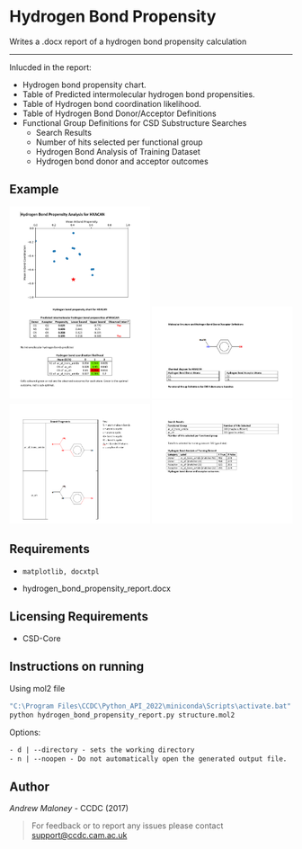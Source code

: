 # Hydrogen Bond Propensity 

Writes a .docx report of a hydrogen bond propensity calculation

----
Inlucded in the report:
- Hydrogen bond propensity chart.
- Table of Predicted intermolecular hydrogen bond propensities. 
- Table of Hydrogen bond coordination likelihood.
- Table of Hydrogen Bond Donor/Acceptor Definitions 
- Functional Group Definitions for CSD Substructure Searches
  - Search Results
  - Number of hits selected per functional group
  - Hydrogen Bond Analysis of Training Dataset
  - Hydrogen bond donor and acceptor outcomes

## Example 

<img src="assets/HXACAN_Report_Screenshot_1.png" width="250px"> 
<img src="assets/HXACAN_Report_Screenshot_2.png" width="250px">

<img src="assets/HXACAN_Report_Screenshot_3.png" width="250px">
<img src="assets/HXACAN_Report_Screenshot_4.png" width="250px">

## Requirements 

- ```matplotlib, docxtpl```

- hydrogen_bond_propensity_report.docx
## Licensing Requirements 
- CSD-Core

## Instructions on running

Using mol2 file 

```cmd
"C:\Program Files\CCDC\Python_API_2022\miniconda\Scripts\activate.bat"
python hydrogen_bond_propensity_report.py structure.mol2 
```

Options: 
```
- d | --directory - sets the working directory 
- n | --noopen - Do not automatically open the generated output file.
```
## Author

_Andrew Maloney_ - CCDC (2017)

> For feedback or to report any issues please contact [support@ccdc.cam.ac.uk](support@ccdc.cam.ac.uk)